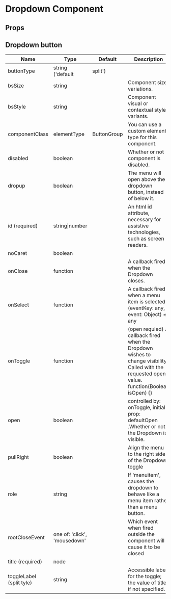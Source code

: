 # Dropdown Component
## Props

## Dropdown button
|Name|Type|Default|Description|
|--|--|--|--|
|buttonType|string ('default|split')||Dropdown button type|
|bsSize|string||Component size variations.|
|bsStyle|string||Component visual or contextual style variants.|
|componentClass|elementType|ButtonGroup|You can use a custom element type for this component.|
|disabled|boolean||Whether or not component is disabled.|
|dropup|boolean||The menu will open above the dropdown button, instead of below it.|
|id (required)|string\|number||An html id attribute, necessary for assistive technologies, such as screen readers.|
|noCaret|boolean|||
|onClose|function||A callback fired when the Dropdown closes.|
|onSelect|function||A callback fired when a menu item is selected. (eventKey: any, event: Object) => any|
|onToggle|function|| (open requied) A callback fired when the Dropdown wishes to change visibility. Called with the requested open value. function(Boolean isOpen) {}|
|open|boolean||controlled by: onToggle, initial prop: defaultOpen .Whether or not the Dropdown is visible.|
|pullRight|boolean||Align the menu to the right side of the Dropdown toggle|
|role|string||If 'menuitem', causes the dropdown to behave like a menu item rather than a menu button.|
|rootCloseEvent|one of: 'click', 'mousedown'||Which event when fired outside the component will cause it to be closed|
|title (required)|node|||
|toggleLabel (split tyle)|string||Accessible label for the toggle; the value of title if not specified.|